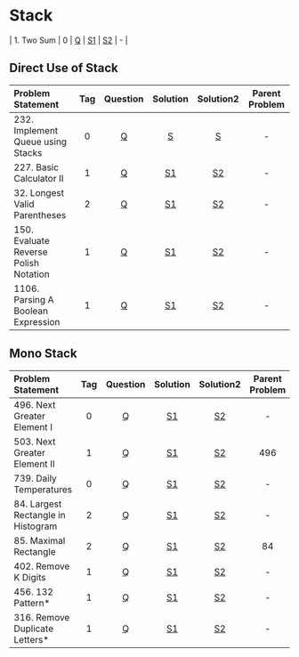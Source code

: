 # Stack

| 1. Two Sum        |  0  | [Q]() | [S1]() | [S2]() |       -        |

## Direct Use of Stack
| Problem Statement                     | Tag |                                     Question                                     |                                                      Solution                                                      |                                                      Solution2                                                       | Parent Problem |
|:--------------------------------------|:---:|:--------------------------------------------------------------------------------:|:------------------------------------------------------------------------------------------------------------------:|:--------------------------------------------------------------------------------------------------------------------:|:--------------:|
| 232. Implement Queue using Stacks     |  0  |   [Q](https://leetcode.com/problems/implement-queue-using-stacks/description/)   |    [S](https://github.com/aatman-24/DSA/blob/main/LeetCode/Easy/232.%20Implement%20Queue%20using%20Stacks.cpp)     |   [S](https://github.com/aatman-24/Leetcode-revision/blob/main/src/232.%20Implement%20Queue%20using%20Stacks.cpp)    |       -        |
| 227. Basic Calculator II              |  1  |             [Q](https://leetcode.com/problems/basic-calculator-ii/)              |        [S1](https://github.com/aatman-24/DSA/blob/main/LeetCode/Medium/227.%20Basic%20Calculator%20II.cpp)         |        [S2](https://github.com/aatman-24/Leetcode-revision/blob/main/src/227.%20Basic%20Calculator%20II.cpp)         |       -        |
| 32. Longest Valid Parentheses         |  2  |    [Q](https://leetcode.com/problems/longest-valid-parentheses/description/)     |       [S1](https://github.com/aatman-24/DSA/blob/main/LeetCode/Hard/32.%20Longest%20Valid%20Parentheses.cpp)       |      [S2](https://github.com/aatman-24/Leetcode-revision/blob/main/src/32.%20Longest%20Valid%20Parentheses.cpp)      |       -        |
| 150. Evaluate Reverse Polish Notation |  1  | [Q](https://leetcode.com/problems/evaluate-reverse-polish-notation/description/) | [S1](https://github.com/aatman-24/DSA/blob/main/LeetCode/Medium/150.%20Evaluate%20Reverse%20Polish%20Notation.cpp) | [S2](https://github.com/aatman-24/Leetcode-revision/blob/main/src/150.%20Evaluate%20Reverse%20Polish%20Notation.cpp) |       -        |
| 1106. Parsing A Boolean Expression        |  1  | [Q](https://leetcode.com/problems/parsing-a-boolean-expression/) | [S1]() | [S2]() |       -        |



## Mono Stack
| Problem Statement                  | Tag |                                    Question                                    |                                                   Solution                                                    |                                                     Solution2                                                     | Parent Problem |
|:-----------------------------------|:---:|:------------------------------------------------------------------------------:|:-------------------------------------------------------------------------------------------------------------:|:-----------------------------------------------------------------------------------------------------------------:|:--------------:|
| 496. Next Greater Element I        |  0  |     [Q](https://leetcode.com/problems/next-greater-element-i/description/)     |    [S1](https://github.com/aatman-24/DSA/blob/main/LeetCode/Easy/496.%20Next%20Greater%20Element%20I.cpp)     |    [S2](https://github.com/aatman-24/Leetcode-revision/blob/main/src/496.%20Next%20Greater%20Element%20I.cpp)     |       -        |
| 503. Next Greater Element II       |  1  |    [Q](https://leetcode.com/problems/next-greater-element-ii/description/)     |   [S1](https://github.com/aatman-24/DSA/blob/main/LeetCode/Medium/503.%20Next%20Greater%20Element%20II.cpp)   |    [S2](https://github.com/aatman-24/Leetcode-revision/blob/main/src/503.%20Next%20Greater%20Element%20II.cpp)    |      496       |
| 739. Daily Temperatures            |  0  |       [Q](https://leetcode.com/problems/daily-temperatures/description/)       |       [S1](https://github.com/aatman-24/DSA/blob/main/LeetCode/Medium/739.%20Daily%20Temperatures.cpp)        |        [S2](https://github.com/aatman-24/Leetcode-revision/blob/main/src/739.%20Daily%20Temperatures.cpp)         |       -        |
| 84. Largest Rectangle in Histogram |  2  | [Q](https://leetcode.com/problems/largest-rectangle-in-histogram/description/) | [S1](https://github.com/aatman-24/DSA/blob/main/LeetCode/Hard/84.%20Largest%20Rectangle%20in%20Histogram.cpp) | [S2](https://github.com/aatman-24/Leetcode-revision/blob/main/src/84.%20Largest%20Rectangle%20in%20Histogram.cpp) |       -        |
| 85. Maximal Rectangle              |  2  |       [Q](https://leetcode.com/problems/maximal-rectangle/description/)        |         [S1](https://github.com/aatman-24/DSA/blob/main/LeetCode/Hard/85.%20Maximal%20Rectangle.cpp)          |         [S2](https://github.com/aatman-24/Leetcode-revision/blob/main/src/85.%20Maximal%20Rectangle.cpp)          |       84       |
| 402. Remove K Digits               |  1  |        [Q](https://leetcode.com/problems/remove-k-digits/description/)         |        [S1](https://github.com/aatman-24/DSA/blob/main/LeetCode/Medium/402.%20Remove%20K%20Digits.cpp)        |         [S2](https://github.com/aatman-24/Leetcode-revision/blob/main/src/402.%20Remove%20K%20Digits.cpp)         |       -        |
| 456. 132 Pattern*                  |  1  |          [Q](https://leetcode.com/problems/132-pattern/description/)           |           [S1](https://github.com/aatman-24/DSA/blob/main/LeetCode/Medium/456.%20132%20Pattern.cpp)           |            [S2](https://github.com/aatman-24/Leetcode-revision/blob/main/src/456.%20132%20Pattern.cpp)            |       -        |
| 316. Remove Duplicate Letters*     |  1  |    [Q](https://leetcode.com/problems/remove-duplicate-letters/description/)    |   [S1](https://github.com/aatman-24/DSA/blob/main/LeetCode/Medium/316.%20Remove%20Duplicate%20Letters.cpp)    |    [S2](https://github.com/aatman-24/Leetcode-revision/blob/main/src/316.%20Remove%20Duplicate%20Letters.cpp)     |       -        |